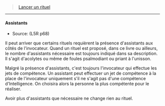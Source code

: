 ﻿---
!GenericItem
Id: l5r_rituals_hd.md#assistants
ParentLink: l5r_rituals_hd.md#lancer-un-rituel
Name: Assistants
ParentName: Lancer un rituel
NameLevel: 4
Source: (L5R p68)
Attributes: {}
---
> [Lancer un rituel](hd_l5r_rituals.md)

---

#### Assistants

- Source: (L5R p68)

Il peut arriver que certains rituels requièrent la présence d'assistants aux côtés de l'invocateur. Quand un rituel est proposé, dans ce livre ou ailleurs, le nombre d'assistants nécessaire est toujours indiqué dans sa description. Il s'agit d'acolytes ou même de foules psalmodiant ou priant à l'unisson.

Malgré la présence d'assistants, c'est toujours l'invocateur qui effectue les jets de compétence. Un assistant peut effectuer un jet de compétence à la place de l'invocateur uniquement s'il ne s'agit pas d'une compétence d'Intelligence. On choisira alors la personne la plus compétente pour le réaliser.

Avoir plus d'assistants que nécessaire ne change rien au rituel.

